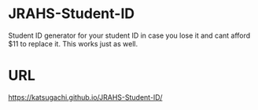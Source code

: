 # JRAHS-Student-ID
Student ID generator for your student ID in case you lose it and cant afford $11 to replace it. This works just as well.
# URL
https://katsugachi.github.io/JRAHS-Student-ID/
